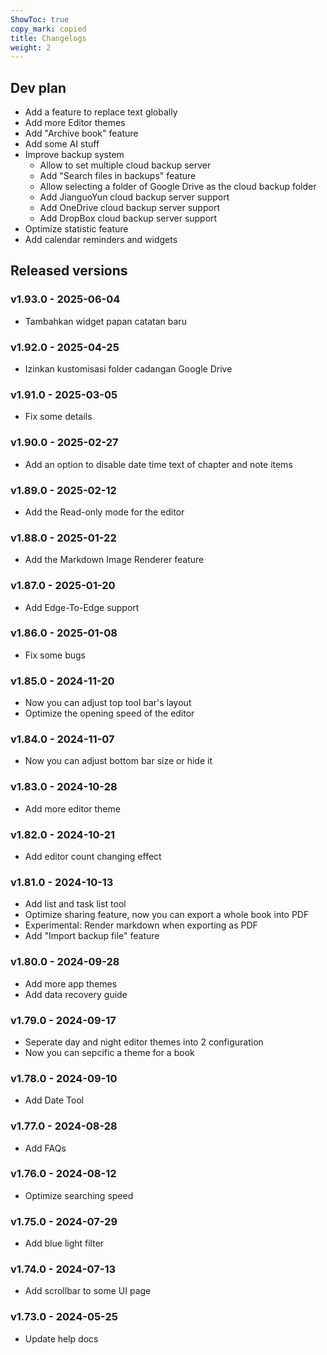 ```yaml
---
ShowToc: true
copy_mark: copied
title: Changelogs
weight: 2
---
```


## Dev plan

- Add a feature to replace text globally
- Add more Editor themes
- Add "Archive book" feature
- Add some AI stuff
- Improve backup system
    - Allow to set multiple cloud backup server
    - Add "Search files in backups" feature
    - Allow selecting a folder of Google Drive as the cloud backup folder
    - Add JianguoYun cloud backup server support
    - Add OneDrive cloud backup server support
    - Add DropBox cloud backup server support
- Optimize statistic feature
- Add calendar reminders and widgets

## Released versions

### v1.93.0 - 2025-06-04

- Tambahkan widget papan catatan baru

### v1.92.0 - 2025-04-25

- Izinkan kustomisasi folder cadangan Google Drive

### v1.91.0 - 2025-03-05

- Fix some details

### v1.90.0 - 2025-02-27

- Add an option to disable date time text of chapter and note items

### v1.89.0 - 2025-02-12

- Add the Read-only mode for the editor

### v1.88.0 - 2025-01-22

- Add the Markdown Image Renderer feature

### v1.87.0 - 2025-01-20

- Add Edge-To-Edge support

### v1.86.0 - 2025-01-08

- Fix some bugs

### v1.85.0 - 2024-11-20

- Now you can adjust top tool bar's layout
- Optimize the opening speed of the editor

### v1.84.0 - 2024-11-07

- Now you can adjust bottom bar size or hide it

### v1.83.0 - 2024-10-28

- Add more editor theme

### v1.82.0 - 2024-10-21

- Add editor count changing effect

### v1.81.0 - 2024-10-13

- Add list and task list tool
- Optimize sharing feature, now you can export a whole book into PDF
- Experimental: Render markdown when exporting as PDF
- Add "Import backup file" feature

### v1.80.0 - 2024-09-28

- Add more app themes
- Add data recovery guide

### v1.79.0 - 2024-09-17

- Seperate day and night editor themes into 2 configuration
- Now you can sepcific a theme for a book

### v1.78.0 - 2024-09-10

- Add Date Tool

### v1.77.0 - 2024-08-28

- Add FAQs

### v1.76.0 - 2024-08-12

- Optimize searching speed

### v1.75.0 - 2024-07-29

- Add blue light filter

### v1.74.0 - 2024-07-13

- Add scrollbar to some UI page

### v1.73.0 - 2024-05-25

- Update help docs
